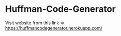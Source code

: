 # Huffman-Code-Generator
Visit website from this link => https://huffmancodegenerator.herokuapp.com/
